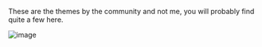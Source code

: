 These are the themes by the community and not me, you will probably find quite a few here.

![image](https://user-images.githubusercontent.com/80977468/125406360-482f4380-e3a8-11eb-8abe-f175c9f11667.png)
